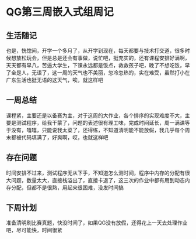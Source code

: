 # QG第三周嵌入式组周记

##  生活随记

也是，恍惚间，开学一个多月了，从开学到现在，每天都要与技术打交道，很多时候想放松玩会，但是总是还会有事做，说忙吧，挺充实的，还有课程安排好满啊，天天都有早八，苦逼大学生，下课永远都是饭点，救救孩子吧，晚了不想吃饭，早了全是人，无语了，这一周的天气也不美丽，忽冷忽热的，实在难受，虽然打小在广东生活也挺无语的这天气，唉，就这样吧

## 一周总结

课程紧，主要还是以备赛为主，对于这周的大作业，各个排序的实现难度不大，主要是测试程序，给我干蒙了，问题的表述很有理工味，完成时间延长，周一满课等于没有，嘻嘻，只能说我太菜了，还得练，不知道清明能不能放假，我几乎每个周末都被代码填满了，好爽啊，哎，也就这样吧

## 存在问题

时间安排不过来，测试程序无从下手，不知道怎么测时间，程序中内存的分配有很大问题，数量太大，直接栈溢出了，直接卡退了，这三次的作业中都有用到动态内存分配，但都不是很熟，用起来很困难，没发时间搞

## 下周计划

准备清明刷比赛真题，快没时间了，如果QG没有放假，还得花上一天去处理作业吧，尽可能快，时间很紧





